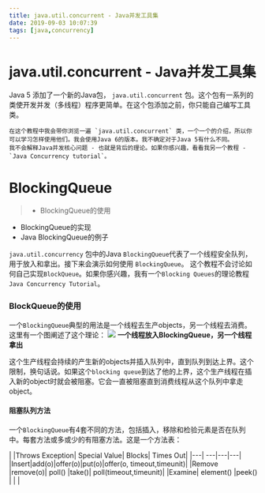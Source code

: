 ```yaml
---
title: java.util.concurrent - Java并发工具集
date: 2019-09-03 10:07:39
tags: [java,concurrency]
---
```


# java.util.concurrent - Java并发工具集

   Java 5 添加了一个新的Java包， `java.util.concurrent` 包。这个包有一系列的类使开发并发（多线程）程序更简单。在这个包添加之前，你只能自己编写工具类。
    
<!--more-->
    
    在这个教程中我会带你浏览一遍 `java.util.concurrent` 类，一个一个的介绍，所以你可以学习怎样使用他们。我会使用Java 6的版本。我不确定对于Java 5有什么不同。
    我不会解释Java并发核心问题 - 也就是背后的理论。如果你感兴趣，看看我另一个教程 - `Java Concurrency tutorial`。

# BlockingQueue

>+ BlockingQueue的使用
+ BlockingQueue的实现
+ Java BlockingQueue的例子
  
 `java.util.concurrency` 包中的Java `BlockingQueue`代表了一个线程安全队列，用于放入和拿出。接下来会演示如何使用 `BlockingQueue`。
 这个教程不会讨论如何自己实现`BlockQueue`。如果你感兴趣，我有一个`Blocking Queues`的理论教程`Java Concurrency Tutorial`。
 
 ### BlockQueue的使用
 一个`BlockingQueue`典型的用法是一个线程去生产objects，另一个线程去消费。这里有一个图阐述了这个理论：
 ![](/images/java.util.concurrent---Java并发工具集/20190903102554619.png)
    **一个线程放入BlockingQueue，另一个线程拿出**
    
这个生产线程会持续的产生新的objects并插入队列中，直到队列到达上界。这个限制，换句话说。如果这个`blocking queue`到达了他的上界，这个生产线程在插入新的object时就会被阻塞。它会一直被阻塞直到消费线程从这个队列中拿走object。

#### 阻塞队列方法
一个`BlockingQueue`有4套不同的方法，包括插入，移除和检验元素是否在队列中。每套方法或多或少的有阻塞方法。这是一个方法表：

|	|Throws Exception|	Special Value|	Blocks|	Times Out|
|---| ---|---|---|
|Insert|add(o)|offer(o)|put(o)|offer(o, timeout,timeunit)|
|Remove	|remove(o)|	poll()	|take()|	poll(timeout,timeunit)|
|Examine|	element()	|peek()	 	 | | |



